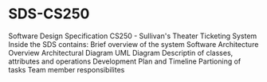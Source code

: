 # SDS-CS250
Software Design Specification CS250 - Sullivan's Theater Ticketing System
Inside the SDS contains:
Brief overview of the system
Software Architecture Overview
Architectural Diagram
UML Diagram
Descriptin of classes, attributes and operations
Development Plan and Timeline
Partioning of tasks
Team member responsibilites
